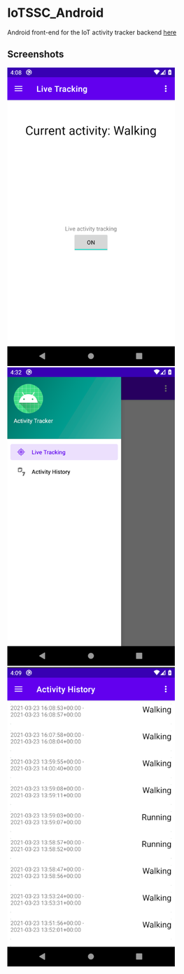 # IoTSSC_Android
Android front-end for the IoT activity tracker backend [here](https://github.com/stavrakis/IoTSSC_app)

## Screenshots
![Live Tracking](https://github.com/stavrakis/IoTSSC_Android/blob/main/screenshots/live_track.png?raw=true)
![Menu](https://github.com/stavrakis/IoTSSC_Android/blob/main/screenshots/menu.png?raw=true)
![History](https://github.com/stavrakis/IoTSSC_Android/blob/main/screenshots/history.png?raw=true)
